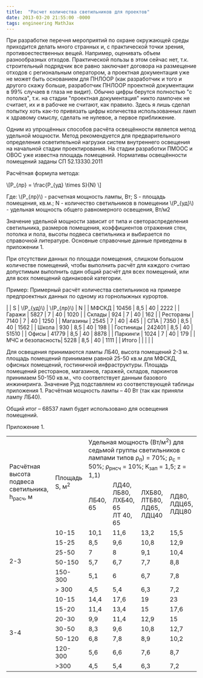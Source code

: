 ```yaml
---
title:  "Расчет количества светильников для проектов"
date: 2013-03-20 21:55:00 -0000
tags: engineering MathJax
---
```


При разработке перечня мероприятий по охране окружающей среды приходится делать много странных и, с практической точки зрения, противоестественных вещей. Например, оценивать объем разнообразных отходов. Практической пользы в этом сейчас нет, т.к. строительный подрядчик все равно заключает договора на размещение отходов c региональным оператором, а проектная документация уже не может быть основанием для ПНЛООР (как разработчик и того и другого скажу больше, разработчик ПНЛООР проектной документации в 99% случаев в глаза не видит). Обычно цифры берутся полностью "с потолка", т.к. на стадии "проектная документация" никто лампочек не считает, их и в рабочке не считают, как правило. Здесь я лишь сделал попытку хоть как-то привязать цифры количества использованных ламп к здравому смыслу, сделать не нулевое, а первое приближение.

Одним из упрощённых способов расчёта освещённости является метод удельной мощности. Метод рекомендуется для предварительного определения осветительной нагрузки систем внутреннего освещения на начальной стадии проектирования. На стадии разработки ПМООС и ОВОС уже известна площадь помещений. Нормативы освещённости помещений заданы СП 52.13330.2011

Расчётная формула метода:

\\[P_{лр} = \frac{P_{уд} \times S}{N} \\]

Где: 
\\(P_{лр}\\) - расчетная мощность лампы, Вт;
S - площадь помещения, кв.м.;
N - количество светильников в помещении
\\(P_{уд}\\) - удельная мощность общего равномерного освещения, Вт/м2

Значение удельной мощности зависит от типа и светораспределения светильника, размеров помещения, коэффициентов отражения стен, потолка и пола, высоты подвеса светильника и выбирается по справочной литературе. Основные справочные данные приведены в приложении 1.

При отсутствии данных по площади помещения, слишком большом количестве помещений, чтобы выполнить расчёт для каждого считаю допустимым выполнить один общий расчёт для всех помещений, или для всех помещений одинаковой категории.

Пример: Примерный расчёт количества светильников на примере предпроектных данных по одному из горнолыжных курортов.

| 		   			| S 		| \\(P_{уд}\\)	| \\(P_{лр}\\) 	| N 	|
| МФСКД				| 10456 	| 8,5 			| 40			| 2222 	|
| Гаражи			| 5827		| 7				| 40			| 1020	|
| Склады			| 924		| 7				| 40			| 162	|
| Рестораны			| 7140		| 7				| 40			| 1250	|
| Магазины			| 2545		| 7				| 40			| 445	|
| СПА				| 7350		| 8,5			| 40			| 1562	|
| Школа				| 930		| 8,5			| 40			| 198	|
| Гостиницы			| 242401	| 8,5			| 40			| 51510	|
| Офисы				| 41779		| 8,5			| 40			| 8878	|
| Паркинги			| 1024		| 7				| 40			| 179	|
| МЧС и безопасность| 5228		| 8,5			| 40			| 1111	|
| Итого				| 			|				|				|		|

Для освещения принимаются лампы ЛБ40, высота помещений 2-3 м. площадь помещений принимаем равной 25-50 кв.м для МФСКД, офисных помещений, гостиничной инфраструктуры. Площадь помещений ресторанов, магазинов, гаражей, складов, паркингов принимаем 50-150 кв.м., что соответствует данным базового инжиниринга. Значение Pуд подставляем из соответствующей таблицы приложения 1. Расчётная мощность лампы – 40 Вт (так как приняли лампу ЛБ40).

Общий итог – 68537 ламп будет использовано для освещения помещений.

Приложение 1.

<table>
    <tr>
        <td rowspan="2">Расчётная высота подвеса светильника, h<sub>расч</sub>, м</td>
        <td rowspan="2">Площадь S, м<sup>2</sup></td>
        <td colspan="4">Удельная мощность (Вт/м<sup>2</sup>) для седьмой группы светильников с лампами типов &rho;<sub>п</sub>) = 70%; &rho;<sub>c</sub> = 50%; &rho;<sub>рнсч</sub> = 10%; K<sub>зап</sub> = 1,5; z = 1,1)</td>
    </tr>
    <tr>
        <td>ЛБ40, 65</td>
        <td>ЛД40, ЛБ80,<br />ЛХБ40, 65<br />ЛТ 40, 65</td>
        <td>ЛХБ80, ЛТБ80, ЛД65, ЛДЦ40</td>
        <td>ЛД80, ЛДЦ65, ЛДЦ80</td>
    </tr>
    <tr>
        <td rowspan="6">2-3</td>
        <td>10-15</td>
        <td>10,1</td>
        <td>11,6</td>
        <td>13,2</td>
        <td>15,5</td>
    </tr>
    <tr>
        <td>15-25</td>
        <td>8,5</td>
        <td>9,6</td>
        <td>10,8</td>
        <td>12,9</td>
    </tr>
    <tr>
        <td>25-50</td>
        <td>7</td>
        <td>8</td>
        <td>9,1</td>
        <td>10,4</td>
    </tr>
    <tr>
        <td>50-150</td>
        <td>5,7</td>
        <td>6,7</td>
        <td>7,7</td>
        <td>8,8</td>
    </tr>
    <tr>
        <td>150-300</td>
        <td>5,1</td>
        <td>6</td>
        <td>6,7</td>
        <td>7,8</td>
    </tr>
    <tr>
        <td>&gt; 300</td>
        <td>4,5</td>
        <td>5,4</td>
        <td>6,3</td>
        <td>7,2</td>
    </tr>
	    <tr>
        <td rowspan="7">3-4</td>
        <td>10-15</td>
        <td>14,4</td>
        <td>17,6</td>
        <td>19</td>
        <td>23</td>
    </tr>
    <tr>
        <td>15-20</td>
        <td>11,4</td>
        <td>13,4</td>
        <td>15</td>
        <td>17,6</td>
    </tr>
    <tr>
        <td>20-30</td>
        <td>9,9</td>
        <td>11,4</td>
        <td>12,9</td>
        <td>15</td>
    </tr>
    <tr>
        <td>30-50</td>
        <td>8,3</td>
        <td>9,6</td>
        <td>10,8</td>
        <td>12,7</td>
    </tr>
    <tr>
        <td>50-120</td>
        <td>6,8</td>
        <td>7,8</td>
        <td>8,9</td>
        <td>10,2</td>
    </tr>
    <tr>
        <td>120-300</td>
        <td>5,6</td>
        <td>6,6</td>
        <td>7,6</td>
        <td>8,7</td>
    </tr>
    <tr>
        <td>&gt;300</td>
        <td>4,5</td>
        <td>5,4</td>
        <td>6,3</td>
        <td>7,2</td>
    </tr>
</table>
